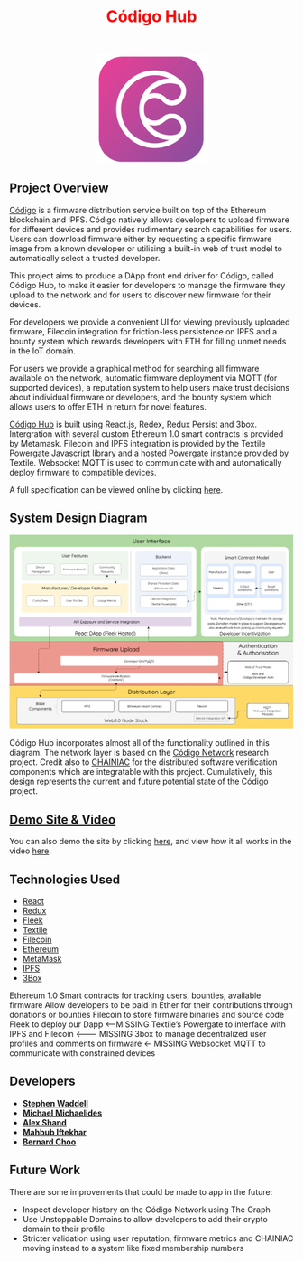 
  
<h1  align="center" style="text-align: center;"><span  align="center" style="color: #ff0000;"><strong><span align="center" style="color: #FF0000;"> Código Hub
</span> </strong></span></h1>
<p style="text-align: center;">&nbsp;</p>
<p align="center">

<img alt="Código Hub" src="src/images/codigo_225.png" width="200">
</p>


## Project Overview

[Código](https://codigo-hub.com/) is a firmware distribution service built on top of the Ethereum blockchain and IPFS. Código natively allows developers to upload firmware for different devices and provides rudimentary search capabilities for users. Users can download firmware either by requesting a specific firmware image from a known developer or utilising a built-in web of trust model to automatically select a trusted developer.

This project aims to produce a DApp front end driver for Código, called Código Hub, to make it easier for developers to manage the firmware they upload to the network and for users to discover new firmware for their devices.

For developers we provide a convenient UI for viewing previously uploaded firmware, Filecoin integration for friction-less persistence on IPFS and a bounty system which rewards developers with ETH for filling unmet needs in the IoT domain.

For users we provide a graphical method for searching all firmware available on the network, automatic firmware deployment via MQTT (for supported devices), a reputation system to help users make trust decisions about individual firmware or developers, and the bounty system which allows users to offer ETH in return for novel features.

[Código Hub](https://codigo-hub.com/)  is built using React.js, Redex, Redux Persist and 3box. Intergration with several custom Ethereum 1.0 smart contracts is provided by Metamask. Filecoin and IPFS integration is provided by the Textile Powergate Javascript library and a hosted Powergate instance provided by Textile. Websocket MQTT is used to communicate with and automatically deploy firmware to compatible devices.

A full specification can be viewed online by clicking [here](https://github.com/ZeroSum24/Codigo-Hub/blob/master/specs/C%C3%B3digo%20Hub%20-%20Project%20Spec.pdf). 
</div>

## System Design Diagram
<img alt="System Diagram" src="src/images/overview.png">

Código Hub incorporates almost all of the functionality outlined in this diagram. The network layer is based on the [Código Network](https://project-archive.inf.ed.ac.uk/msc/20182632/msc_proj.pdf) research project. Credit also to [CHAINIAC](https://www.usenix.org/conference/usenixsecurity17/technical-sessions/presentation/nikitin) for the distributed software verification components which are integratable with this project. Cumulatively, this design represents the current and future potential state of the Código project.


## [Demo Site & Video](https://codigo-hub.com/)

You can also demo the site by clicking [here](https://codigo-hub.com/), and view how it all works in the video [here](https://youtu.be/wC4hBVBiIKI).

## Technologies Used
* [React](https://reactjs.org/)
* [Redux](https://redux.js.org/introduction/getting-started) <br />
* [Fleek](https://fleek.co/) <br />
* [Textile](https://textile.io/) <br />
* [Filecoin](https://filecoin.io/) <br />
* [Ethereum](https://ethereum.org/en/) <br />
* [MetaMask](https://metamask.io/) <br />
* [IPFS](https://ipfs.io/) <br />
* [3Box](https://3box.io/) <br />


Ethereum 1.0
Smart contracts for tracking users, bounties, available firmware
Allow developers to be paid in Ether for their contributions through donations or bounties
Filecoin to store firmware binaries and source code
Fleek to deploy our Dapp <--MISSING
Textile’s Powergate to interface with IPFS and Filecoin <--- MISSING
3box to manage decentralized user profiles and comments on firmware  ← MISSING
Websocket MQTT to communicate with constrained devices
## Developers

* **[Stephen Waddell](https://github.com/ZeroSum24)** <br />
* **[Michael Michaelides](https://github.com/michaelg9)** <br />
* **[Alex Shand](https://github.com/Alex-Shand)** <br />
* **[Mahbub Iftekhar](https://www.mahbubiftekhar.co.uk/)** <br />
* **[Bernard Choo](https://github.com/Bernardchoo)** <br />


## Future Work 

There are some improvements that could be made to app in the future:
* Inspect developer history on the Código Network using The Graph
* Use Unstoppable Domains to allow developers to add their crypto domain to their profile
* Stricter validation using user reputation, firmware metrics and CHAINIAC
moving instead to a system like fixed membership numbers


